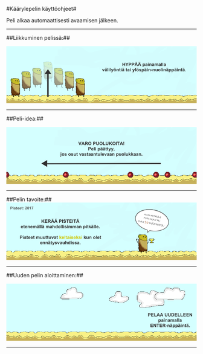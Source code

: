 #Käärylepelin käyttöohjeet#



Peli alkaa automaattisesti avaamisen jälkeen.

* * *

##Liikkuminen pelissä:##

![Liikkuminen](https://github.com/nullkaaryle/kaarylepeli/blob/master/dokumentaatio/kayttoOhjeKuvat/ohjeLiikkuminen.png)

* * *

##Peli-idea:##

![Viholliset](https://github.com/nullkaaryle/kaarylepeli/blob/master/dokumentaatio/kayttoOhjeKuvat/ohjeViholliset.png)

* * *

##Pelin tavoite:##
![Voittaminen](https://github.com/nullkaaryle/kaarylepeli/blob/master/dokumentaatio/kayttoOhjeKuvat/ohjeVoittaminen.png)

* * *

##Uuden pelin aloittaminen:##

![UusiPeli](https://github.com/nullkaaryle/kaarylepeli/blob/master/dokumentaatio/kayttoOhjeKuvat/ohjeUusiPeli.png)

* * *
